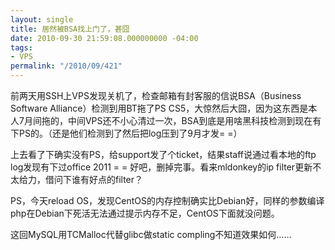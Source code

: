 ```yaml
---
layout: single
title: 居然被BSA找上门了，甚囧
date: 2010-09-30 21:59:08.000000000 -04:00
tags:
- VPS
permalink: "/2010/09/421"
---
```

前两天用SSH上VPS发现关机了，检查邮箱有封客服的信说BSA（Business Software Alliance）检测到用BT拖了PS CS5，大惊然后大囧，因为这东西是本人7月间拖的，中间VPS还不小心清过一次，BSA到底是用啥黑科技检测到现在有下PS的。（还是他们检测到了然后把log压到了9月才发= =）

上去看了下确实没有PS，给support发了个ticket，结果staff说通过看本地的ftp log发现有下过office 2011 = = 好吧，删掉完事。看来mldonkey的ip filter更新不太给力，借问下谁有好点的filter？

PS，今天reload OS，发现CentOS的内存控制确实比Debian好，同样的参数编译php在Debian下死活无法通过提示内存不足，CentOS下面就没问题。

这回MySQL用TCMalloc代替glibc做static compling不知道效果如何……